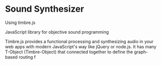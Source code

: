 # Sound Synthesizer
Using timbre.js

JavaScript library for objective sound programming

Timbre.js provides a functional processing and synthesizing audio in your web apps with modern JavaScript's way like jQuery or node.js. It has many T-Object (Timbre-Object) that connected together to define the graph-based routing f
